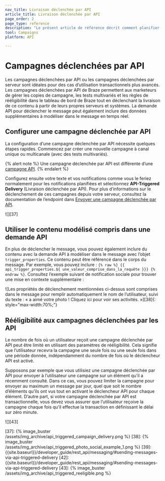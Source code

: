 ```yaml
---
nav_title: Livraison déclenchée par API
article_title: Livraison déclenchée par API
page_order: 2
page_type: reference
description: "Le présent article de référence décrit comment planifier une campagne déclenchée par API."
tool: Campaigns
platform: API

---
```


# Campagnes déclenchées par API

Les campagnes déclenchées par API ou les campagnes déclenchées par serveur sont idéales pour des cas d’utilisation transactionnels plus avancés. Les campagnes déclenchées par API de Braze permettent aux marketeurs de gérer les copies de campagne, les tests multivariés et les règles de rééligibilité dans le tableau de bord de Braze tout en déclenchant la livraison de ce contenu à partir de leurs propres serveurs et systèmes. La demande API pour déclencher le message peut également inclure des données supplémentaires à modéliser dans le message en temps réel.

## Configurer une campagne déclenchée par API

La configuration d’une campagne déclenchée par API nécessite quelques étapes rapides. Commencez par créer une nouvelle campagne à canal unique ou multicanale (avec des tests multivariés).

{% alert note %}
Une campagne déclenchée par API est différente d’une [campagne API]({{site.baseurl}}/developer_guide/rest_api/api_campaigns/#api-campaigns).
{% endalert %}

Configurez ensuite votre texte et vos notifications comme vous le feriez normalement pour les notifications planifiées et sélectionnez **API-Triggered Delivery** (Livraison déclenchée par API). Pour plus d’informations sur le déclenchement de ces campagnes depuis votre serveur, consultez la documentation de l’endpoint dans [Envoyer une campagne déclenchée par API]({{site.baseurl}}/api/endpoints/messaging/send_messages/post_send_triggered_campaigns/).

![][37]

## Utiliser le contenu modélisé compris dans une demande API

En plus de déclencher le message, vous pouvez également inclure du contenu avec la demande API à modéliser dans le message avec l’objet `trigger_properties`. Ce contenu peut être référencé dans le corps du message. Par exemple, vous pouvez inclure :
``{% raw %} {{ api_trigger_properties.${ une_valeur_comprise_dans_la_requête }}} {% endraw %}``. Consultez l’exemple suivant de notification sociale pour trouver une mise en contexte supplémentaire :

![Les propriétés de déclenchement mentionnées ci-dessus sont comprises dans le message pour remplir automatiquement le nom de l’utilisateur, suivi du texte : « a aimé votre photo ! Cliquez ici pour voir ses activités. »][38]{: style="max-width:70%;"}

## Rééligibilité aux campagnes déclenchées par les API

Le nombre de fois où un utilisateur reçoit une campagne déclenchée par API peut être limité en utilisant des paramètres de rééligibilité. Cela signifie que l’utilisateur recevra la campagne une seule fois ou une seule fois dans une période donnée, indépendamment du nombre de fois où le déclencheur API est activé.

Supposons par exemple que vous utilisiez une campagne déclenchée par API pour envoyer à l’utilisateur une campagne sur un élément qu’il a récemment consulté. Dans ce cas, vous pouvez limiter la campagne pour envoyer au maximum un message par jour, quel que soit le nombre d’éléments qu’ils ont vus tout en activant le déclencheur API pour chaque élément. D’autre part, si votre campagne déclenchée par API est transactionnelle, vous devez vous assurer que l’utilisateur reçoive la campagne chaque fois qu’il effectue la transaction en définissant le délai sur zéro minute.

![][43]


[37]: {% image_buster /assets/img_archive/api_triggered_campaign_delivery.png %}
[38]: {% image_buster /assets/img_archive/api_triggered_photo_social_example_1.png %}
[39]: {{site.baseurl}}/developer_guide/rest_api/messaging/#sending-messages-via-api-triggered-delivery
[42]: {{site.baseurl}}/developer_guide/rest_api/messaging/#sending-messages-via-api-triggered-delivery
[43]: {% image_buster /assets/img_archive/api_triggered_reeligible.png %}